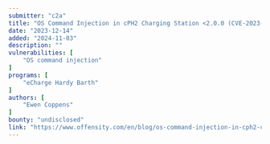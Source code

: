 ```yaml
---
submitter: "c2a"
title: "OS Command Injection in cPH2 Charging Station <2.0.0 (CVE-2023-46359 and CVE-2023-46360)"
date: "2023-12-14"
added: "2024-11-03"
description: ""
vulnerabilities: [
    "OS command injection"
]
programs: [
    "eCharge Hardy Barth"
]
authors: [
    "Ewen Coppens"
]
bounty: "undisclosed"
link: "https://www.offensity.com/en/blog/os-command-injection-in-cph2-charging-station-200-cve-2023-46359-and-cve-2023-46360/"
---
```




